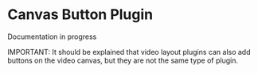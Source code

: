 # Canvas Button Plugin

Documentation in progress

IMPORTANT: It should be explained that video layout plugins can also add buttons on the video canvas, but they are not the same type of plugin.